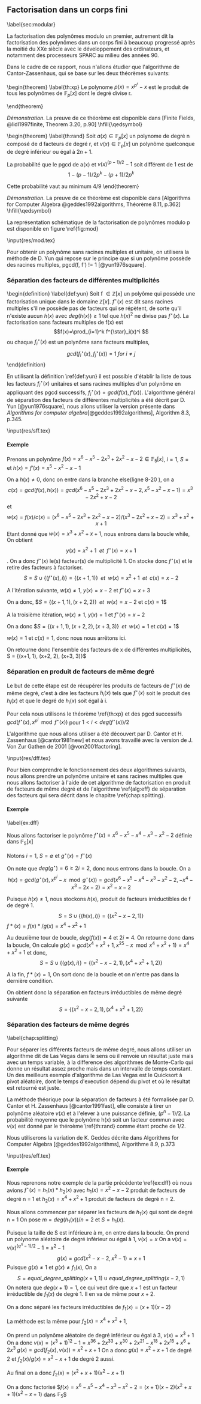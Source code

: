 ## Factorisation dans un corps fini
\label{sec:modular}

La factorisation des polynômes modulo un premier, autrement dit la factorisation des polynômes dans un corps fini
à beaucoup progressé après la moitié du XXe siècle avec le développement des ordinateurs, et notamment des processeurs SPARC
au milieu des années 90. 

Dans le cadre de ce rapport, nous n'allons étudier que l'algorithme de Cantor-Zassenhaus, qui se base sur les deux
théorèmes suivants:

\begin{theorem}
\label{th:xp}
Le polynome $p(x) = x^{p^r} - x$ est le produit de tous les polynômes de $\mathbb{F}_p[x]$ dont le degré divise r.

\end{theorem}

_Démonstration._ La preuve de ce théorème est disponible dans [Finite Fields, @lidl1997finite, Theorem 3.20, p.90]
\hfill{\qedsymbol}

\begin{theorem}
\label{th:rand}
Soit $a(x)\in \mathbb{F}_p[x]$ un polynome de degré n composé de d facteurs de degré r, 
et $v(x)\in \mathbb{F}_p[x]$ un polynôme quelconque de degré inférieur ou égal à $2n+1$.

La probabilité que le pgcd de a(x) et $v(x)^{(p-1)/2} - 1$ soit différent de 1 est de
$$1 - {(p-1)/2p}^k - {(p+1)/2p}^k$$

Cette probabilité vaut au minimum 4/9
\end{theorem}

_Démonstration._ La preuve de ce théorème est disponible dans
[Algorithms for Computer Algebra @geddes1992algorithms, Théorème 8.11, p.362] \hfill{\qedsymbol}

La représentation schématique de la factorisation de polynômes modulo p est disponible en figure \ref{fig:mod}

\input{res/mod.tex}

Pour obtenir un polynôme sans racines multiples et unitaire, on utilisera la méthode de D. Yun qui repose sur le principe que
si un polynôme possède des racines multiples, pgcd(f, f') != 1 [@yun1976square].

### Séparation des facteurs de différentes multiplicités

\begin{definition}
\label{def:yun}
Soit f $\in \mathbb{Z}[x]$ un polyôme qui possède une factorisation unique dans le domaine $\mathbb{Z}[x]$. $f^{\star}(x)$ est dit sans racines multiples
s'il ne possède pas de facteurs qui se répètent, de sorte qu'il n'existe aucun $h(x)$ avec $deg(h(x)) \geq 1$ tel que $h(x)^2$ ne divise pas $f^{\star}(x)$.
La factorisation sans facteurs multiples de f(x) est
$$f(x)=\prod_{i=1}^k f^{\star}_i(x)^i $$
ou chaque $f^{\star}_i(x)$ est un polynôme sans facteurs multiples,
$$gcd(f^{\star}_i(x), f^{\star}_j(x)) = 1 \; for \; i \neq j $$
\end{definition}


En utilisant la définition \ref{def:yun} il est possible d'établir la liste de tous les facteurs $f^{\star}_i(x)$ unitaires et sans racines multiples
d'un polynôme en appliquant des pgcd successifs, $f^{\star}_i(x)=gcd(f(x), f'(x))$. L'algorithme général de séparation des facteurs de différentes
multiplicités a été décrit par D. Yun [@yun1976square], nous allons utiliser la version présente dans _Algorithms for computer algebra_[@geddes1992algorithms], Algorithm 8.3, p.345.

\input{res/sff.tex}

#### Exemple

Prenons un polynôme $f(x) = x^6 - x^5 - 2x^3 + 2x^2 - x - 2 \in \mathbb{F}_5[x]$,
 $i=1$, $S = {}$ et $h(x) = f'(x) = x^5 - x^2 - x - 1$

On a $h(x) \neq 0$, donc on entre dans la branche else(ligne 8-20 ), on a
$$c(x) = gcd(f(x), h(x)) = gcd(x^6 - x^5 - 2x^3 + 2x^2 - x - 2, x^5 - x^2 - x - 1) = x^3 - 2x^2 + x - 2$$
et
$$w(x) = f(x) / c(x) = (x^6 - x^5 - 2x^3 + 2x^2 - x - 2)/(x^3 - 2x^2 + x - 2) = x^3 + x^2 + x + 1$$
Etant donné que $w(x) = x^3 + x^2 + x + 1$, nous entrons dans la boucle while,
On obtient $$y(x) = x^2 + 1\;\ et\;\ f^{\star}(x) = x + 1$$.
On a donc $f^{\star}(x)$ le(s) facteur(s) de multiplicité 1. On stocke donc $f^{\star}(x)$ et le retire des facteurs à factoriser.
$$S = S \cup \{(f^{\star}(x), i)\} = \{(x + 1, 1)\} \;\;et\;\; w(x) = x^2 + 1\;\; et\;\; c(x) = x - 2 $$

A l'itération suivante, $w(x) \neq 1$, 
$y(x) = x - 2$ et $f^{\star}(x) = x + 3$

On a donc,
$$S = \{(x+1, 1), (x+2, 2)\} \;\;et\;\; w(x) = x - 2$ et $c(x) =1$$

A la troisième itération, $w(x) \neq 1$,
$y(x) = 1$ et $f^{\star}(x) = x - 2$

On a donc
$$S = \{(x+1, 1), (x+2, 2), (x+3, 3)\} \;\; et \;\; w(x) = 1$  et $c(x) = 1$$

$w(x) = 1$ et $c(x) = 1$, donc nous nous arrêtons ici.

On retourne donc l'ensemble des facteurs de x de différentes multiplicités,
S = \{(x+1, 1), (x+2, 2), (x+3, 3)\}$


### Séparation en produit de facteurs de même degré

Le but de cette étape est de récupérer les produits de facteurs de $f^{\star}(x)$ de même degré, c'est à dire
les facteurs $h_i(x)$ tels que $f^{\star}(x)$ soit le produit des $h_i(x)$ et que le degré de $h_i(x)$ soit
égal à i.

Pour cela nous utilisons le théorème \ref{th:xp} et des pgcd successifs $gcd(f^{\star}(x), x^{p^i} \mod f^{\star}(x))$ pour 
$1 < i < deg(f^{\star}(x))/2$ 

L'algorithme que nous allons utiliser a été découvert par D. Cantor et H. Zassenhaus [@cantor1981new] et nous avons travaillé avec la version
de J. Von Zur Gathen de 2001 [@von2001factoring].

\input{res/dff.tex}

Pour bien comprendre le fonctionnement des deux algorithmes suivants, nous allons prendre un polynôme unitaire et sans racines
multiples que nous allons factoriser à l'aide de cet algorithme de factorisation en produit de facteurs de même degré
et de l'algorithme \ref{alg:eff} de séparation des facteurs qui sera décrit dans le chapitre \ref{chap:splitting}.

#### Exemple
\label{ex:dff}

Nous allons factoriser le polynôme $f^{\star}(x) = x^6-x^5-x^4-x^3-x^2-2$ définie dans $\mathbb{F}_5[x]$

Notons $i =1$, $S = \emptyset$ et $g^{\star}(x)=f^{\star}(x)$

On note que $deg(g^{\star}) = 6 \geq 2i = 2$, donc nous entrons dans la boucle.
On a
$$h(x) = gcd(g^{\star}(x), x^{p^i} - x \mod g^{\star}(x))
= gcd(x^6-x^5-x^4-x^3-x^2-2, -x^4-x^3-2x-2) = x^2-x-2$$

Puisque $h(x) \neq 1$, nous stockons $h(x)$, produit de facteurs irréductibles de f de degré 1.
$$S = S \cup \{(h(x), i)\} = \{(x^2-x-2, 1)\}$$
$f*(x)=f(x)*/g(x) = x^4+x^2+1$

Au deuxième tour de boucle, $deg(f(x)) = 4$ et $2i = 4$. On retourne donc dans la boucle,
On calcule
$g(x) = gcd(x^4+x^2+1, x^25-x \mod x^4+x^2+1) = x^4+x^2+1$
et donc,
$$S = S \cup \{(g(x), i)\} = \{(x^2-x-2, 1), (x^4+x^2+1, 2)\}$$

A la fin, $f*(x) = 1$, On sort donc de la boucle et on n'entre pas dans la dernière condition.

On obtient donc la séparation en facteurs irréductibles de même degré suivante $$S = \{(x^2-x-2, 1), (x^4+x^2+1, 2)\}$$


### Séparation des facteurs de même degrés
\label{chap:splitting}

Pour séparer les différents facteurs de même degré, nous allons utiliser un algorithme dit de Las Vegas dans le sens
où il renvoie un résultat juste mais avec un temps variable, à la difference des algorithmes de Monte-Carlo qui donne un résultat assez proche mais dans
un intervalle de temps constant. Un des meilleurs exemple d'algorithme de Las Vegas est le Quicksort à pivot aléatoire, dont le temps d'execution dépend
du pivot et où le résultat est retourné est juste.

La méthode théorique pour la séparation de facteurs à été formalisée par D. Cantor et H. Zassenhaus [@cantor1991fast], elle consiste
à tirer un polynôme aléatoire $v(x)$ et à l'elever à une puissance définie, $(p^n-1)/2$. La probabilité moyenne que le polynôme h(x) soit un facteur
commun avec $v(x)$ est donné par le théroème \ref{th:rand} comme étant proche de 1/2.

Nous utiliserons la variation de K. Geddes décrite dans 
Algorithms for Computer Algebra [@geddes1992algorithms], Algorithme 8.9, p.373

\input{res/eff.tex}

#### Exemple

Nous reprenons notre exemple de la partie précédente \ref{ex:dff} où nous avions
$f^{\star}(x) = h_1(x)*h_2(x)$ avec $h_1(x) = x^2-x-2$ produit de facteurs de degré n = 1
et $h_2(x) = x^4+x^2+1$ produit de facteurs de degré n = 2.

Nous allons commencer par séparer les facteurs de $h_1(x)$ qui sont de degré n = 1
On pose $m = deg(h_1(x))/n = 2$ et $S = {h_1(x)}$.

Puisque la taille de S est inférieure à m, on entre dans la boucle.
On prend un polynome aléatoire de degré inférieur ou égal à 1, $v(x) = x$
On a $v(x) = v(x)^{(q^n-1)/2}-1 = x^2 - 1$
$$g(x) = gcd(x^2-x-2, x^2-1) = x+1$$
Puisque $g(x) \neq 1$ et $g(x) \neq f_1(x)$,
On a $$S = equal\_degree\_splitting(x+1, 1) \cup equal\_degree\_splitting(x-2, 1)$$
On notera que $deg(x+1) = 1$, ce qui veut dire que $x+1$ est un facteur irréductible de $f_1(x)$ de degré 1.
Il en va de même pour $x+2$.

On a donc séparé les facteurs irréductibles de $f_1(x) = (x+1)(x-2)$

La méthode est la même pour $f_2(x) = x^4+x^2+1$,

On prend un polynôme aléatoire de degré inférieur ou égal à 3, $v(x) = x^3 + 1$
On a donc $v(x) = (x^3+1)^12-1 = x^36+2x^33+x^30+2x^21-x^18+2x^15+x^6+2x^3$
$g(x) = gcd(f_2(x), v(x)) = x^2+x+1$
On a donc $g(x)=x^2+x+1$ de degré 2 et $f_2(x)/g(x) = x^2-x+1$ de degré 2 aussi.

Au final on a donc $f_2(x)=(x^2+x+1)(x^2-x+1)$

On a donc factorisé $$f(x)=x^6-x^5-x^4-x^3-x^2-2 = (x+1)(x-2)(x^2+x+1)(x^2-x+1)$ dans $\mathbb{F}_5$$

